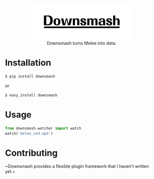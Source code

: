 <div align="center">
<img alt="Downsmash" src="https://raw.githubusercontent.com/downsmash/downsmash/master/downsmash.png" />
<br />
<span>Downsmash turns Melee into data.</span>
</div>

# Installation
```sh
$ pip install downsmash
```
or
```sh
$ easy_install downsmash
```

# Usage
```python
from downsmash.watcher import watch
watch('melee_vod.mp4')
```

# Contributing
~Downsmash provides a flexible plugin framework that I haven't written yet.~

